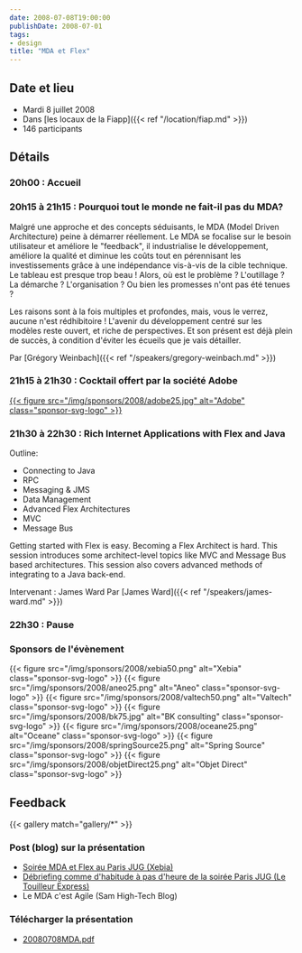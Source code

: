 ```yaml
---
date: 2008-07-08T19:00:00
publishDate: 2008-07-01
tags:
- design
title: "MDA et Flex"
---
```


## Date et lieu

* Mardi 8 juillet 2008
* Dans [les locaux de la Fiapp]({{< ref "/location/fiap.md" >}})
* 146 participants

## Détails

### 20h00 : Accueil

### 20h15 à 21h15 : Pourquoi tout le monde ne fait-il pas du MDA?

Malgré une approche et des concepts séduisants, le MDA (Model Driven Architecture) peine à démarrer réellement. Le MDA se focalise sur le besoin utilisateur et améliore le "feedback", il industrialise le développement, améliore la qualité et diminue les coûts tout en pérennisant les investissements grâce à une indépendance vis-à-vis de la cible technique. Le tableau est presque trop beau ! Alors, où est le problème ? L'outillage ? La démarche ? L'organisation ? Ou bien les promesses n'ont pas été tenues ?

Les raisons sont à la fois multiples et profondes, mais, vous le verrez, aucune n'est rédhibitoire ! L'avenir du développement centré sur les modèles reste ouvert, et riche de perspectives. Et son présent est déjà plein de succès, à condition d'éviter les écueils que je vais détailler.

Par [Grégory Weinbach]({{< ref "/speakers/gregory-weinbach.md" >}})

### 21h15 à 21h30 : Cocktail offert par la société Adobe

[{{< figure src="/img/sponsors/2008/adobe25.jpg" alt="Adobe" class="sponsor-svg-logo" >}}](http://www.adobe.fr/)

### 21h30 à 22h30 : Rich Internet Applications with Flex and Java

Outline:

* Connecting to Java
* RPC
* Messaging & JMS
* Data Management
* Advanced Flex Architectures
* MVC
* Message Bus

Getting started with Flex is easy. Becoming a Flex Architect is hard. This session introduces some architect-level topics like MVC and Message Bus based architectures. This session also covers advanced methods of integrating to a Java back-end.

Intervenant : James Ward
Par [James Ward]({{< ref "/speakers/james-ward.md" >}})

### 22h30 : Pause 

### Sponsors de l'évènement

{{< figure src="/img/sponsors/2008/xebia50.png" alt="Xebia" class="sponsor-svg-logo" >}}
{{< figure src="/img/sponsors/2008/aneo25.png" alt="Aneo" class="sponsor-svg-logo" >}}
{{< figure src="/img/sponsors/2008/valtech50.png" alt="Valtech" class="sponsor-svg-logo" >}}
{{< figure src="/img/sponsors/2008/bk75.jpg" alt="BK consulting" class="sponsor-svg-logo" >}}
{{< figure src="/img/sponsors/2008/oceane25.png" alt="Oceane" class="sponsor-svg-logo" >}}
{{< figure src="/img/sponsors/2008/springSource25.png" alt="Spring Source" class="sponsor-svg-logo" >}}
{{< figure src="/img/sponsors/2008/objetDirect25.png" alt="Objet Direct" class="sponsor-svg-logo" >}}

## Feedback

{{< gallery match="gallery/*" >}}

### Post (blog) sur la présentation

* [Soirée MDA et Flex au Paris JUG (Xebia)](http://blog.xebia.fr/2008/07/09/soiree-mda-et-flex-au-paris-jug/)
* [Débriefing comme d'habitude à pas d'heure de la soirée Paris JUG (Le Touilleur Express)](http://www.touilleur-express.fr/2008/07/09/debriefing-comme-dhabitude-a-pas-dheure-de-la-soiree-paris-jug/)
* Le MDA c'est Agile (Sam High-Tech Blog)

### Télécharger la présentation

* [20080708MDA.pdf](20080708MDA.pdf)
